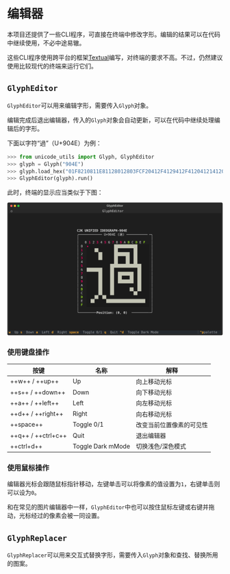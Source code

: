 # 编辑器

本项目还提供了一些CLI程序，可直接在终端中修改字形。编辑的结果可以在代码中继续使用，不必中途易辙。

这些CLI程序使用跨平台的框架[Textual](https://textual.textualize.io/)编写，对终端的要求不高。不过，仍然建议使用比较现代的终端来运行它们。

## `GlyphEditor`

`GlyphEditor`可以用来编辑字形，需要传入`Glyph`对象。

编辑完成后退出编辑器，传入的`Glyph`对象会自动更新，可以在代码中继续处理编辑后的字形。

下面以字符“過”（U+904E）为例：

``` python
>>> from unicode_utils import Glyph, GlyphEditor
>>> glyph = Glyph("904E")
>>> glyph.load_hex("01F8210811E81128012803FCF20412F4129412F4120412141208280047FE0000")
>>> GlyphEditor(glyph).run()
```

此时，终端的显示应当类似于下图：

![GlyphEditor](image/GlyphEditor_1.svg)

### 使用键盘操作

|        按键        |       名称        |           解释           |
| ------------------ | ----------------- | ------------------------ |
| ++w++ / ++up++     | Up                | 向上移动光标             |
| ++s++ / ++down++   | Down              | 向下移动光标             |
| ++a++ / ++left++   | Left              | 向左移动光标             |
| ++d++ / ++right++  | Right             | 向右移动光标             |
| ++space++          | Toggle 0/1        | 改变当前位置像素的可见性 |
| ++q++ / ++ctrl+c++ | Quit              | 退出编辑器               |
| ++ctrl+d++         | Toggle Dark mMode | 切换浅色/深色模式        |

### 使用鼠标操作

编辑器光标会跟随鼠标指针移动，左键单击可以将像素的值设置为`1`，右键单击则可以设为`0`。

和在常见的图片编辑器中一样，`GlyphEditor`中也可以按住鼠标左键或右键并拖动，光标经过的像素会被一同设置。

## `GlyphReplacer`

`GlyphReplacer`可以用来交互式替换字形，需要传入`Glyph`对象和查找、替换所用的图案。
